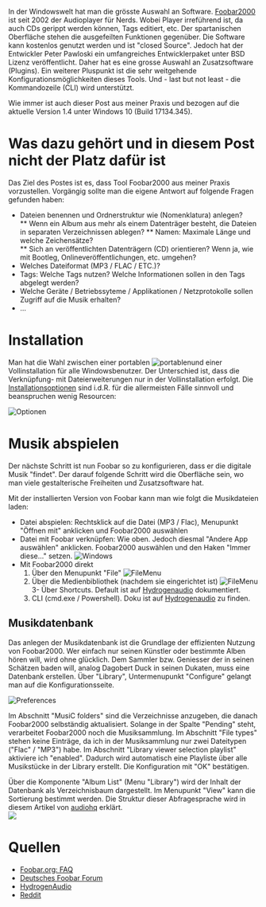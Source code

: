 In der Windowswelt hat man die grösste Auswahl an Software. [Foobar2000](http://www.foobar2000.org) ist seit 2002 der Audioplayer für Nerds. Wobei Player irreführend ist, da auch CDs gerippt werden können, Tags editiert, etc. Der spartanischen Oberfläche stehen die ausgefeilten Funktionen gegenüber. Die Software kann kostenlos genutzt werden und ist "closed Source". Jedoch hat der Entwickler Peter Pawloski ein umfangreiches Entwicklerpaket unter BSD Lizenz veröffentlicht. Daher hat es eine grosse Auswahl an Zusatzsoftware (Plugins). Ein weiterer Pluspunkt ist die sehr weitgehende Konfigurationsmöglichkeiten dieses Tools. Und - last but not least - die Kommandozeile (CLI) wird unterstützt.

Wie immer ist auch dieser Post aus meiner Praxis und bezogen auf die aktuelle Version 1.4 unter Windows 10 (Build 17134.345).  

# Was dazu gehört und in diesem Post nicht der Platz dafür ist

Das Ziel des Postes ist es, dass Tool Foobar2000 aus meiner Praxis vorzustellen. Vorgängig sollte man die eigene Antwort auf folgende Fragen gefunden haben:  

* Dateien benennen und Ordnerstruktur wie (Nomenklatura) anlegen?  
** Wenn ein Album aus mehr als einem Datenträger besteht, die Dateien in separaten Verzeichnissen ablegen?
** Namen: Maximale Länge und welche Zeichensätze?  
** Sich an veröffentlichten Datenträgern (CD) orientieren? Wenn ja, wie mit Bootleg, Onlineveröffentlichungen, etc. umgehen?  
* Welches Dateiformat (MP3 / FLAC / ETC.)?  
* Tags: Welche Tags nutzen? Welche Informationen sollen in den Tags abgelegt werden?
* Welche Geräte / Betriebssyteme / Applikationen / Netzprotokolle sollen Zugriff auf die Musik erhalten?
* ...

# Installation  

Man hat die Wahl zwischen einer portablen ![portablen](..\foobar\install.png)und einer Vollinstallation für alle Windowsbenutzer. Der Unterschied ist, dass die Verknüpfung- mit Dateierweiterungen nur in der Vollinstallation erfolgt. 
 Die [Installationsoptionen](http://wiki.hydrogenaud.io/index.php?title=Foobar2000:Components#Included_in_the_installer) sind i.d.R. für die allermeisten Fälle sinnvoll und beanspruchen wenig Resourcen:  

![Optionen](..\foobar\install-option.png)  

# Musik abspielen

Der nächste Schritt ist nun Foobar so zu konfigurieren, dass er die digitale Musik "findet". Der darauf folgende Schritt wird die Oberfläche sein, wo man viele gestalterische Freiheiten und Zusatzsoftware hat.

Mit der installierten Version von Foobar kann man wie folgt die Musikdateien laden:  
*  Datei abspielen: Rechtsklick auf die Datei (MP3 / Flac), Menupunkt "Öffnen mit" anklicken und Foobar2000 auswählen
*  Datei mit Foobar verknüpfen: Wie oben. Jedoch diesmal "Andere App auswählen" anklicken. Foobar2000 auswählen und den Haken "Immer diese..." setzen.  ![Windows](..\foobar\dateityp.png)  
*  Mit Foobar2000 direkt  
   1. Über den Menupunkt "File"   ![FileMenu](..\foobar\filemenu.png)
   2. Über die Medienbibliothek (nachdem sie eingerichtet ist)  ![FileMenu](..\foobar\library.png)
   3- Über Shortcuts. Default ist auf [Hydrogenaudio](https://wiki.hydrogenaud.io/index.php?title=Foobar2000:Preferences:General:Keyboard_Shortcuts#Key) dokumentiert.  
   1. CLI (cmd.exe / Powershell). Doku ist auf [Hydrogenaudio](https://wiki.hydrogenaud.io/index.php?title=Foobar2000:Commandline_Guide) zu finden.  

## Musikdatenbank

Das anlegen der Musikdatenbank ist die Grundlage der effizienten Nutzung von Foobar2000. Wer einfach nur seinen Künstler oder bestimmte Alben hören will, wird ohne glücklich. Dem Sammler bzw. Geniesser der in seinen Schätzen baden will, analog Dagobert Duck in seinen Dukaten, muss eine Datenbank erstellen. Über "Library", Untermenupunkt "Configure" gelangt man auf die Konfigurationsseite.  

![Preferences](..\foobar\preferences.png)  

Im Abschnitt "MusiC folders" sind die Verzeichnisse anzugeben, die danach Foobar2000 selbständig aktualisiert. Solange in der Spalte "Pending" steht, verarbeitet Foobar2000 noch die Musiksammlung. Im Abschnitt "File types" stehen keine Einträge, da ich in der Musiksammlung nur zwei Dateitypen ("Flac" / "MP3") habe. Im Abschnitt "Library viewer selection playlist" aktiviere ich "enabled". Dadurch wird automatisch eine Playliste über alle Musikstücke in der Library erstellt. Die Konfiguration mit "OK" bestätigen.  

Über die Komponente "Album List" (Menu "Library") wird der Inhalt der Datenbank als Verzeichnisbaum dargestellt. Im Menupunkt "View" kann die Sortierung bestimmt werden. Die Struktur dieser Abfragesprache wird in diesem Artikel von [audiohq](https://www.audiohq.de/viewtopic.php?id=1089) erklärt.  
![](foobar/album-list.png)






# Quellen

* [Foobar.org: FAQ](https://www.foobar2000.org/FAQ)
* [Deutsches Foobar Forum](http://foobar-users.de/index.php)
* [HydrogenAudio](https://hydrogenaud.io/index.php?PHPSESSID=e5or8l3adon8cu3m59rj1l51p6&board=28.0)
* [Reddit](https://www.reddit.com/r/foobar2000/)